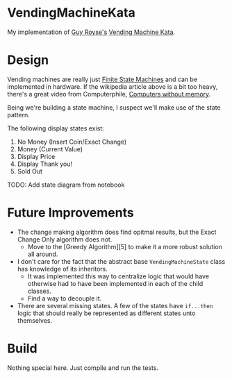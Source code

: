 # VendingMachineKata

My implementation of [Guy Royse's][1] [Vending Machine Kata][2].

  [1]:https://github.com/guyroyse
  [2]:https://github.com/guyroyse/vending-machine-kata

# Design

Vending machines are really just [Finite State Machines][3] and can be implemented in hardware. If the wikipedia article above is a bit too heavy, there's a great video from Computerphile, [Computers without memory][4].

Being we're building a state machine, I suspect we'll make use of the state pattern.

  [3]:https://en.wikipedia.org/wiki/Finite-state_machine
  [4]:https://www.youtube.com/watch?v=vhiiia1_hC4

The following display states exist:
 1. No Money (Insert Coin/Exact Change)
 2. Money (Current Value)
 3. Display Price
 4. Display Thank you!
 5. Sold Out

TODO: Add state diagram from notebook

# Future Improvements

 - The change making algorithm does find opitmal results, but the Exact Change Only algorithm does not.
   - Move to the [Greedy Algorithm][5] to make it a more robust solution all around.
 - I don't care for the fact that the abstract base `VendingMachineState` class has knowledge of its inheritors.
   - It was implemented this way to centralize logic that would have otherwise had to have been implemented in each of the child classes.
   - Find a way to decouple it.
 - There are several missing states. A few of the states have `if...then` logic that should really be represented as different states unto themselves.

# Build

Nothing special here. Just compile and run the tests.